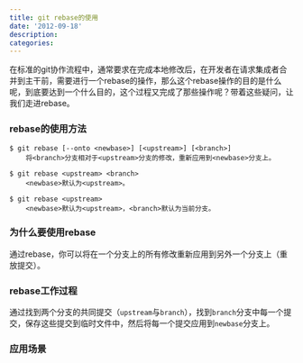 ```yaml
---
title: git rebase的使用
date: '2012-09-18'
description:
categories:
---
```


在标准的git协作流程中，通常要求在完成本地修改后，在开发者在请求集成者合并到主干前，需要进行一个rebase的操作，那么这个rebase操作的目的是什么呢，到底要达到一个什么目的，这个过程又完成了那些操作呢？带着这些疑问，让我们走进rebase。

### rebase的使用方法

	$ git rebase [--onto <newbase>] [<upstream>] [<branch>]
		将<branch>分支相对于<upstream>分支的修改，重新应用到<newbase>分支上。

	$ git rebase <upstream> <branch>
		<newbase>默认为<upstream>。

	$ git rebase <upstream>
		<newbase>默认为<upstream>，<branch>默认为当前分支。

### 为什么要使用rebase
通过rebase，你可以将在一个分支上的所有修改重新应用到另外一个分支上（重放提交）。

### rebase工作过程
通过找到两个分支的共同提交（`upstream`与`branch`），找到`branch`分支中每一个提交，保存这些提交到临时文件中，然后将每一个提交应用到`newbase`分支上。

### 应用场景

